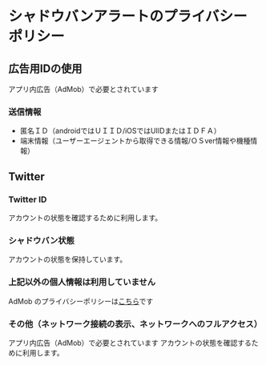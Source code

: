 # シャドウバンアラートのプライバシーポリシー

## 広告用IDの使用
アプリ内広告（AdMob）で必要とされています

### 送信情報
* 匿名ＩＤ（androidではＵＩＩＤ/iOSではUIIDまたはＩＤＦＡ）  
* 端末情報（ユーザーエージェントから取得できる情報/ＯＳver情報や機種情報）

## Twitter

### Twitter ID
アカウントの状態を確認するために利用します。

### シャドウバン状態
アカウントの状態を保持しています。

### 上記以外の個人情報は利用していません
AdMob のプライバシーポリシーは[こちら](https://policies.google.com/privacy?hl=ja)です  

### その他（ネットワーク接続の表示、ネットワークへのフルアクセス）  
アプリ内広告（AdMob）で必要とされています
アカウントの状態を確認するために利用します。
